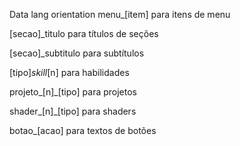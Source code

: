 Data lang orientation 
menu_[item] para itens de menu

[secao]_titulo para títulos de seções

[secao]_subtitulo para subtítulos

[tipo]_skill_[n] para habilidades

projeto_[n]_[tipo] para projetos

shader_[n]_[tipo] para shaders

botao_[acao] para textos de botões
